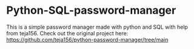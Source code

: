 # Python-SQL-password-manager
This is a simple password manager made with python and SQL with help from teja156. Check out the original project here: https://github.com/teja156/python-password-manager/tree/main
